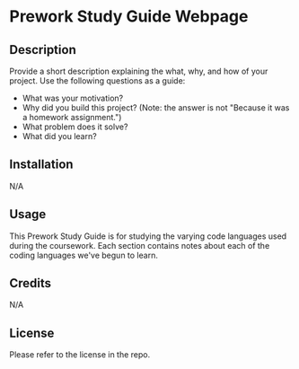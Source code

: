 # Prework Study Guide Webpage

## Description

Provide a short description explaining the what, why, and how of your project. Use the following questions as a guide:

- What was your motivation?
- Why did you build this project? (Note: the answer is not "Because it was a homework assignment.")
- What problem does it solve?
- What did you learn?


## Installation

N/A

## Usage

This Prework Study Guide is for studying the varying code languages used during the coursework. Each section contains notes about each of the coding languages we've begun to learn.



## Credits

N/A

## License

Please refer to the license in the repo.

